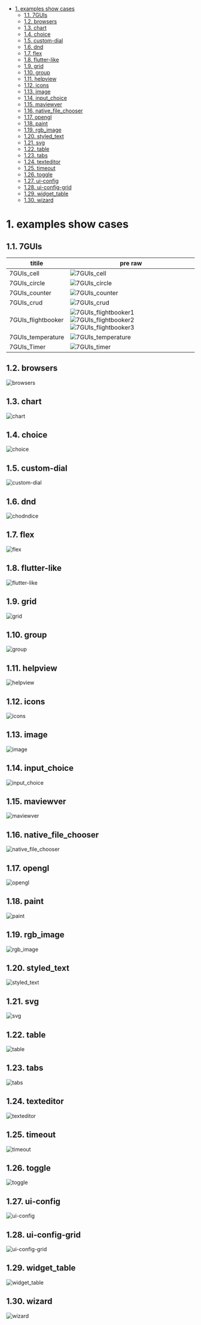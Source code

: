 
<!-- TOC -->

- [1. examples show cases](#1-examples-show-cases)
    - [1.1. 7GUIs](#11-7guis)
    - [1.2. browsers](#12-browsers)
    - [1.3. chart](#13-chart)
    - [1.4. choice](#14-choice)
    - [1.5. custom-dial](#15-custom-dial)
    - [1.6. dnd](#16-dnd)
    - [1.7. flex](#17-flex)
    - [1.8. flutter-like](#18-flutter-like)
    - [1.9. grid](#19-grid)
    - [1.10. group](#110-group)
    - [1.11. helpview](#111-helpview)
    - [1.12. icons](#112-icons)
    - [1.13. image](#113-image)
    - [1.14. input_choice](#114-input_choice)
    - [1.15. maviewver](#115-maviewver)
    - [1.16. native_file_chooser](#116-native_file_chooser)
    - [1.17. opengl](#117-opengl)
    - [1.18. paint](#118-paint)
    - [1.19. rgb_image](#119-rgb_image)
    - [1.20. styled_text](#120-styled_text)
    - [1.21. svg](#121-svg)
    - [1.22. table](#122-table)
    - [1.23. tabs](#123-tabs)
    - [1.24. texteditor](#124-texteditor)
    - [1.25. timeout](#125-timeout)
    - [1.26. toggle](#126-toggle)
    - [1.27. ui-config](#127-ui-config)
    - [1.28. ui-config-grid](#128-ui-config-grid)
    - [1.29. widget_table](#129-widget_table)
    - [1.30. wizard](#130-wizard)

<!-- /TOC -->

# 1. examples show cases

## 1.1. 7GUIs
titile     | pre raw|
|--------|-----|
|7GUIs_cell|![7GUIs_cell](./7Guis/cells/screenshot.png)|
|7GUIs_circle|![7GUIs_circle](./7Guis/circle/screenshot.png)|
|7GUIs_counter|![7GUIs_counter](./7Guis/counter/screenshot.png)|
|7GUIs_crud|![7GUIs_crud](./7Guis/crud/screenshot.png)|
|7GUIs_flightbooker|![7GUIs_flightbooker1](./7Guis/flightbooker/screenshot1.png) ![7GUIs_flightbooker2](./7Guis/flightbooker/screenshot2.png) ![7GUIs_flightbooker3](./7Guis/flightbooker/screenshot3.png)|
|7GUIs_temperature|![7GUIs_temperature](./7Guis/temperature/screenshot.png)|
|7GUIs_Timer|![7GUIs_timer](./7Guis/timer/screenshot.png)|

## 1.2. browsers
![browsers](./browsers_examples/screenshot.png)

## 1.3. chart
![chart](./chart/screenshot.png)

## 1.4. choice
![choice](./choice/screenshot.png)

## 1.5. custom-dial
![custom-dial](./custom-dial/screenshot.png)

## 1.6. dnd
![chodndice](./dnd/screenshot.png)

## 1.7. flex
![flex](./flex/screenshot.png)

## 1.8. flutter-like
![flutter-like](./flutter-like/screenshot.png)

## 1.9. grid
![grid](./grid/screenshot.png)

## 1.10. group
![group](./group/screenshot.png)

## 1.11. helpview
![helpview](./helpview/screenshot.png)

## 1.12. icons
![icons](./icons/screenshot.png)

## 1.13. image
![image](./image/screenshot.png)

## 1.14. input_choice
![input_choice](./input_choice/screenshot.png)

## 1.15. maviewver
![maviewver](./maviewver/screenshot.png)

## 1.16. native_file_chooser
![native_file_chooser](./native_file_chooser/screenshot.png)

## 1.17. opengl
![opengl](./opengl/screenshot.png)

## 1.18. paint
![paint](./paint/screenshot.png)

## 1.19. rgb_image
![rgb_image](./rgb_image/screenshot.png)

## 1.20. styled_text
![styled_text](./styled_text/screenshot.png)

## 1.21. svg
![svg](./svg/screenshot.png)

## 1.22. table
![table](./table/screenshot.png)

## 1.23. tabs
![tabs](./tabs/screenshot.png)

## 1.24. texteditor
![texteditor](./texteditor/screenshot.png)

## 1.25. timeout
![timeout](./timeout/screenshot.png)

## 1.26. toggle
![toggle](./toggle/screenshot.png)

## 1.27. ui-config
![ui-config](./ui-config/screenshot.png)

## 1.28. ui-config-grid
![ui-config-grid](./ui-config-grid/screenshot.png)

## 1.29. widget_table
![widget_table](./widget_table/screenshot.png)

## 1.30. wizard
![wizard](./wizard/screenshot.png)

